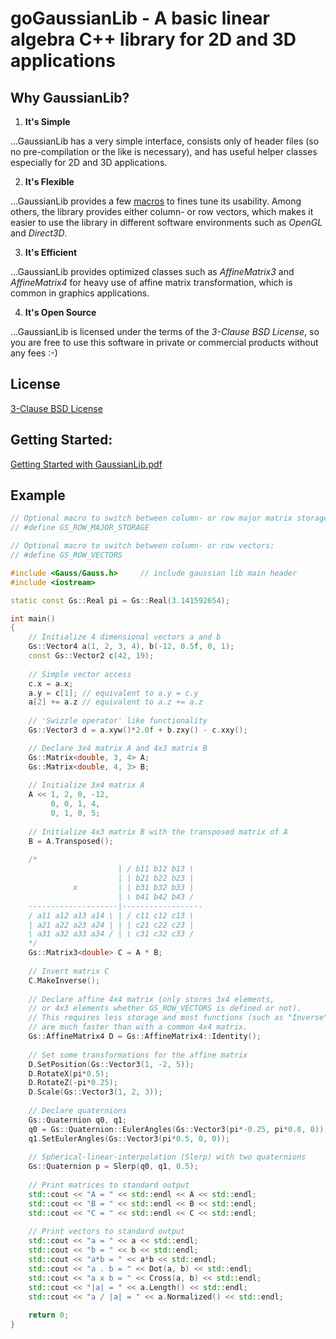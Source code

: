 goGaussianLib - A basic linear algebra C++ library for 2D and 3D applications
===========================================================================

Why GaussianLib?
----------------

1. **It's Simple**

...GaussianLib has a very simple interface, consists only of header files (so no pre-compilation or the like is necessary), and has useful helper classes especially for 2D and 3D applications.

2. **It's Flexible**

...GaussianLib provides a few <a href="https://github.com/LukasBanana/GaussianLib/blob/master2/include/Gauss/Config.h">macros</a> to fines tune its usability. Among others, the library provides either column- or row vectors, which makes it easier to use the library in different software environments such as *OpenGL* and *Direct3D*.

3. **It's Efficient**

...GaussianLib provides optimized classes such as *AffineMatrix3* and *AffineMatrix4* for heavy use of affine matrix transformation, which is common in graphics applications.

4. **It's Open Source**

...GaussianLib is licensed under the terms of the *3-Clause BSD License*, so you are free to use this software in private or commercial products without any fees :-)


License
-------

[3-Clause BSD License](https://github.com/LukasBanana/GaussianLib/blob/master/LICENSE.txt)


Getting Started:
----------------

[Getting Started with GaussianLib.pdf](https://github.com/LukasBanana/GaussianLib/blob/master2/docu/GettingStarted/Getting%20Started%20with%20GaussianLib.pdf)


Example
-------

```cpp
// Optional macro to switch between column- or row major matrix storage layout:
// #define GS_ROW_MAJOR_STORAGE

// Optional macro to switch between column- or row vectors:
// #define GS_ROW_VECTORS

#include <Gauss/Gauss.h>     // include gaussian lib main header
#include <iostream>

static const Gs::Real pi = Gs::Real(3.141592654);

int main()
{
    // Initialize 4 dimensional vectors a and b
    Gs::Vector4 a(1, 2, 3, 4), b(-12, 0.5f, 0, 1);
    const Gs::Vector2 c(42, 19);
    
    // Simple vector access
    c.x = a.x;
    a.y = c[1]; // equivalent to a.y = c.y
    a[2] += a.z // equivalent to a.z += a.z
    
    // 'Swizzle operator' like functionality
    Gs::Vector3 d = a.xyw()*2.0f + b.zxy() - c.xxy();

    // Declare 3x4 matrix A and 4x3 matrix B
    Gs::Matrix<double, 3, 4> A;
    Gs::Matrix<double, 4, 3> B;
    
    // Initialize 3x4 matrix A
    A << 1, 2, 0, -12,
         0, 0, 1, 4,
         0, 1, 0, 5;
         
    // Initialize 4x3 matrix B with the transposed matrix of A
    B = A.Transposed();
    
    /*
                        | / b11 b12 b13 \
                        | | b21 b22 b23 |
              x         | | b31 b32 b33 |
                        | \ b41 b42 b43 /
    --------------------|------------------
    / a11 a12 a13 a14 \ | / c11 c12 c13 \
    | a21 a22 a23 a24 | | | c21 c22 c23 |
    \ a31 a32 a33 a34 / | \ c31 c32 c33 /
    */
    Gs::Matrix3<double> C = A * B;
    
    // Invert matrix C
    C.MakeInverse();
    
    // Declare affine 4x4 matrix (only stores 3x4 elements,
    // or 4x3 elements whether GS_ROW_VECTORS is defined or not).
    // This requires less storage and most functions (such as "Inverse")
    // are much faster than with a common 4x4 matrix.
    Gs::AffineMatrix4 D = Gs::AffineMatrix4::Identity();
    
    // Set some transformations for the affine matrix
    D.SetPosition(Gs::Vector3(1, -2, 5));
    D.RotateX(pi*0.5);
    D.RotateZ(-pi*0.25);
    D.Scale(Gs::Vector3(1, 2, 3));
    
    // Declare quaternions
    Gs::Quaternion q0, q1;
    q0 = Gs::Quaternion::EulerAngles(Gs::Vector3(pi*-0.25, pi*0.8, 0));
    q1.SetEulerAngles(Gs::Vector3(pi*0.5, 0, 0));
    
    // Spherical-linear-interpolation (Slerp) with two quaternions
    Gs::Quaternion p = Slerp(q0, q1, 0.5);
    
    // Print matrices to standard output
    std::cout << "A = " << std::endl << A << std::endl;
    std::cout << "B = " << std::endl << B << std::endl;
    std::cout << "C = " << std::endl << C << std::endl;
    
    // Print vectors to standard output
    std::cout << "a = " << a << std::endl;
    std::cout << "b = " << b << std::endl;
    std::cout << "a*b = " << a*b << std::endl;
    std::cout << "a . b = " << Dot(a, b) << std::endl;
    std::cout << "a x b = " << Cross(a, b) << std::endl;
    std::cout << "|a| = " << a.Length() << std::endl;
    std::cout << "a / |a| = " << a.Normalized() << std::endl;
    
    return 0;
}
```


